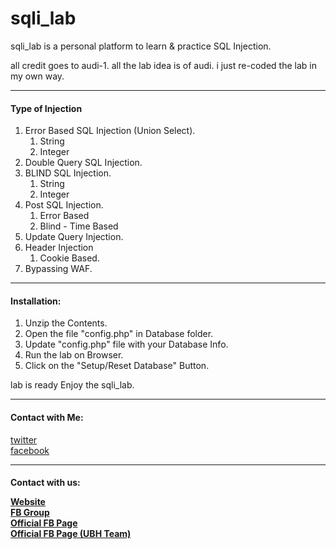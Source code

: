sqli_lab
========

<p>sqli_lab is a personal platform to learn & practice SQL Injection.</p>
<p>all credit goes to audi-1. all the lab idea is of audi. i just re-coded the lab in my own way.</p>

<hr>

<h4>Type of Injection</h4>

<ol>
  <li>Error Based SQL Injection (Union Select).
  	<ol>
  		<li>String</li>
  		<li>Integer</li>
  	</ol>
  </li>
  
  <li>Double Query SQL Injection.</li>
  
  <li>BLIND SQL Injection.
  	<ol>
  		<li>String</li>
  		<li>Integer</li>
  	</ol>
  </li>
  
  <li>Post SQL Injection.
  	<ol>
  		<li>Error Based</li>
  		<li>Blind - Time Based</li>
  	</ol>
  </li>
  
  <li>Update Query Injection.</li>
  
  <li>Header Injection
  	<ol>
  		<li>Cookie Based.</li>
  	</ol>
  </li>

  <li>Bypassing WAF.</li>
</ol>

<hr>

<h4>Installation:</h4>

<ol>
  <li>Unzip the Contents.</li>
  <li>Open the file "config.php" in Database folder.</li>
  <li>Update "config.php" file with your Database Info.</li>
  <li>Run the lab on Browser.</li>
  <li>Click on the "Setup/Reset Database" Button.</li>
</ol>

<p>lab is ready Enjoy the sqli_lab.</p>

<hr>

<h4>Contact with Me:</h4>

<a href="https://twitter.com/mehedi5531" target="_blank">twitter</a><br>
<a href="https://www.facebook.com/profile.php?id=100003299310540" target="_blank">facebook</a><br>

<hr>

<h4>Contact with us:<h/4>

<a href="http://www.ubhteam.org" target="_blank">Website</a><br>
<a href="http://www.facebook.com/groups/united.bangladeshi.hacker" target="_blank">FB Group</a><br>
<a href="http://www.facebook.com/UBH.Official" target="_blank">Official FB Page</a><br>
<a href="http://www.facebook.com/ubhteam.org" target="_blank">Official FB Page (UBH Team)</a><br>
